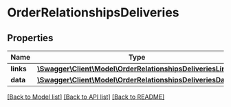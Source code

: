 # OrderRelationshipsDeliveries

## Properties
Name | Type | Description | Notes
------------ | ------------- | ------------- | -------------
**links** | [**\Swagger\Client\Model\OrderRelationshipsDeliveriesLinks**](OrderRelationshipsDeliveriesLinks.md) |  | [optional] 
**data** | [**\Swagger\Client\Model\OrderRelationshipsDeliveriesData[]**](OrderRelationshipsDeliveriesData.md) |  | [optional] 

[[Back to Model list]](../../README.md#documentation-for-models) [[Back to API list]](../../README.md#documentation-for-api-endpoints) [[Back to README]](../../README.md)

